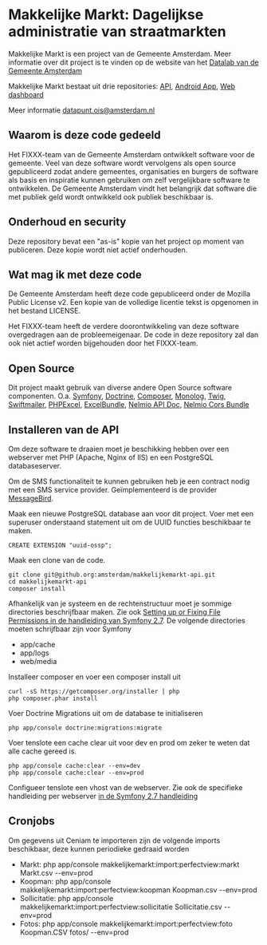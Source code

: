 # Makkelijke Markt: Dagelijkse administratie van straatmarkten

Makkelijke Markt is een project van de Gemeente Amsterdam. Meer informatie over dit project is te vinden op de website van het [Datalab van de Gemeente Amsterdam](http://www.datalabamsterdam.nl)

Makkelijke Markt bestaat uit drie repositories: [API](https://github.com/Amsterdam/makkelijkemarkt-api), [Android App](https://github.com/Amsterdam/makkelijkemarkt-androidapp), [Web dashboard](https://github.com/Amsterdam/makkelijkemarkt-dashboard)

Meer informatie [datapunt.ois@amsterdam.nl](datapunt.ois@amsterdam.nl)

## Waarom is deze code gedeeld

Het FIXXX-team van de Gemeente Amsterdam ontwikkelt software voor de gemeente.
Veel van deze software wordt vervolgens als open source gepubliceerd zodat andere
gemeentes, organisaties en burgers de software als basis en inspiratie kunnen 
gebruiken om zelf vergelijkbare software te ontwikkelen.
De Gemeente Amsterdam vindt het belangrijk dat software die met publiek geld wordt
ontwikkeld ook publiek beschikbaar is.

## Onderhoud en security

Deze repository bevat een "as-is" kopie van het project op moment van publiceren.
Deze kopie wordt niet actief onderhouden.

## Wat mag ik met deze code

De Gemeente Amsterdam heeft deze code gepubliceerd onder de Mozilla Public License v2.
Een kopie van de volledige licentie tekst is opgenomen in het bestand LICENSE.

Het FIXXX-team heeft de verdere doorontwikkeling van deze software overgedragen 
aan de probleemeigenaar. De code in deze repository zal dan ook niet actief worden
bijgehouden door het FIXXX-team.

## Open Source

Dit project maakt gebruik van diverse andere Open Source software componenten. O.a. 
[Symfony](http://www.symfony.com), 
[Doctrine](http://www.doctrine-project.org/), 
[Composer](https://getcomposer.org/), 
[Monolog](https://github.com/Seldaek/monolog), 
[Twig](http://twig.sensiolabs.org/), 
[Swiftmailer](http://swiftmailer.org/), 
[PHPExcel](https://github.com/PHPOffice/PHPExcel),
[ExcelBundle](https://github.com/liuggio/ExcelBundle),
[Nelmio API Doc](https://github.com/nelmio/NelmioApiDocBundle),
[Nelmio Cors Bundle](https://github.com/nelmio/NelmioCorsBundle)


## Installeren van de API

Om deze software te draaien moet je beschikking hebben over een webserver met PHP
(Apache, Nginx of IIS) en een PostgreSQL databaseserver.

Om de SMS functionaliteit te kunnen gebruiken heb je een contract nodig met een 
SMS service provider. Geïmplementeerd is de provider [MessageBird](https://www.messagebird.com/nl/).

Maak een nieuwe PostgreSQL database aan voor dit project. Voer met een superuser
onderstaand statement uit om de UUID functies beschikbaar te maken.

    CREATE EXTENSION "uuid-ossp";
    
Maak een clone van de code.

    git clone git@github.org:amsterdam/makkelijkemarkt-api.git
    cd makkelijkemarkt-api
    composer install
  
Afhankelijk van je systeem en de rechtenstructuur moet je sommige directories 
beschrijfbaar maken. Zie ook [Setting up or Fixing File Permissions in de handleiding van Symfony 2.7](http://symfony.com/doc/2.7/setup/file_permissions.html).
De volgende directories moeten schrijfbaar zijn voor Symfony

* app/cache
* app/logs
* web/media

Installeer composer en voer een composer install uit

    curl -sS https://getcomposer.org/installer | php
    php composer.phar install

Voer Doctrine Migrations uit om de database te initialiseren
    
    php app/console doctrine:migrations:migrate

Voer tenslote een cache clear uit voor dev en prod om zeker te weten dat alle cache gereed is.    

    php app/console cache:clear --env=dev
    php app/console cache:clear --env=prod
    
Configueer tenslote een vhost van de webserver. Zie ook de specifieke handleiding 
per webserver [in de Symfony 2.7 handleiding](http://symfony.com/doc/2.7/setup/web_server_configuration.html)

## Cronjobs

Om gegevens uit Ceniam te importeren zijn de volgende imports beschikbaar, deze kunnen periodieke gedraaid worden 

* Markt: php app/console makkelijkemarkt:import:perfectview:markt Markt.csv --env=prod
* Koopman: php app/console makkelijkemarkt:import:perfectview:koopman Koopman.csv --env=prod
* Sollicitatie: php app/console makkelijkemarkt:import:perfectview:sollicitatie Sollicitatie.csv --env=prod
* Fotos: php app/console makkelijkemarkt:import:perfectview:foto Koopman.CSV fotos/ --env=prod
